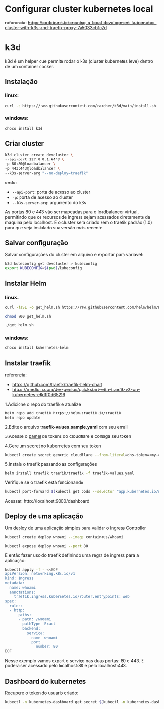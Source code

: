 # Configurar cluster kubernetes local
referencia: https://codeburst.io/creating-a-local-development-kubernetes-cluster-with-k3s-and-traefik-proxy-7a5033cb1c2d

# k3d
k3d é um helper que permite rodar o k3s (cluster kubernetes leve) dentro de um container docker.

## Instalação
### linux:
```bash
curl -s https://raw.githubusercontent.com/rancher/k3d/main/install.sh | bash
```
### windows:
```powershell
choco install k3d
```

## Criar cluster
```bash
k3d cluster create devcluster \
--api-port 127.0.0.1:6443 \
-p 80:80@loadbalancer \
-p 443:443@loadbalancer \
--k3s-server-arg "--no-deploy=traefik"
```

onde:
- `--api-port`: porta de acesso ao cluster
- `-p`: porta de acesso ao cluster
- `--k3s-server-arg`: argumento do k3s

As portas 80 e 443 vão ser mapeadas para o loadbalancer virtual, permitindo que os recursos de ingress sejam acessados diretamente da maquina pelo localhost. E o cluster sera criado sem o traefik padrão (1.0) para que seja instalado sua versão mais recente.

## Salvar configuração
Salvar configurações do cluster em arquivo e exportar para variável:
```bash
k3d kubeconfig get devcluster > kubeconfig
export KUBECONFIG=$(pwd)/kubeconfig
```

## Instalar Helm
### linux:
```bash
curl -fsSL -o get_helm.sh https://raw.githubusercontent.com/helm/helm/master/scripts/get-helm-3

chmod 700 get_helm.sh

./get_helm.sh
```
### windows:
```powershell
choco install kubernetes-helm
```

## Instalar traefik
referencia:
 * https://github.com/traefik/traefik-helm-chart
 * https://medium.com/dev-genius/quickstart-with-traefik-v2-on-kubernetes-e6dff0d65216

1.Adicione o repo do traefik e atualize
```bash
helm repo add traefik https://helm.traefik.io/traefik
helm repo update
```

2.Edite o arquivo <b>traefik-values.sample.yaml</b> com seu email

3.Acesse o [painel](https://dash.cloudflare.com/profile/api-tokens) de tokens do cloudflare e consiga seu token

4.Gere um secret no kubernetes com seu token
```bash
kubectl create secret generic cloudflare --from-literal=dns-token=<my-cloudflare-token-here>
```

5.Instale o traefik passando as configurações
```bash
helm install traefik traefik/traefik -f traefik-values.yaml
```

Verifique se o traefik está funcionando
```bash
kubectl port-forward $(kubectl get pods --selector "app.kubernetes.io/name=traefik" --output=name) 9000:9000
```
Acessar: http://localhost:9000/dashboard


## Deploy de uma aplicação

Um deploy de uma aplicação simples para validar o Ingress Controller

```bash
kubectl create deploy whoami --image containous/whoami

kubectl expose deploy whoami --port 80
```

E então  fazer uso do traefik definindo uma regra de ingress para a aplicação:
```bash
kubectl apply -f - <<EOF
apiVersion: networking.k8s.io/v1
kind: Ingress
metadata:
  name: whoami
  annotations:
    traefik.ingress.kubernetes.io/router.entrypoints: web
spec:
  rules:
  - http:
      paths:
      - path: /whoami
        pathType: Exact
        backend:
          service:
            name: whoami
            port:
              number: 80
EOF
```

Nesse exemplo vamos export o serviço nas duas portas: 80 e 443. E podera ser acessado pelo localhost:80 e pelo localhost:443.

## Dashboard do kubernetes

Recupere o token do usuario criado:
```bash
kubectl -n kubernetes-dashboard get secret $(kubectl -n kubernetes-dashboard get sa/admin-user -o jsonpath="{.secrets[0].name}") -o go-template="{{.data.token | base64decode}}"
```